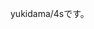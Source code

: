 yukidama/4sです。


<!---
dafmeav/dafmeav is a ✨ special ✨ repository because its `README.md` (this file) appears on your GitHub profile.
You can click the Preview link to take a look at your changes.
--->








